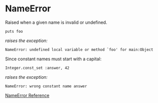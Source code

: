 # NameError

Raised when a given name is invalid or undefined.

    puts foo

*raises the exception:*

    NameError: undefined local variable or method `foo' for main:Object

Since constant names must start with a capital:

    Integer.const_set :answer, 42

*raises the exception:*

    NameError: wrong constant name answer

[NameError Reference](https://ruby-doc.org/core-2.7.0/NameError.html)
